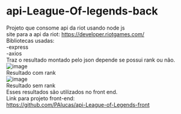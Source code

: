 # api-League-Of-legends-back
Projeto que consome api da riot usando node js</br>
site para a api da riot: https://developer.riotgames.com/</br>
Bibliotecas usadas:</br>
-express</br>
-axios</br>
Traz o resultado montado pelo json depende se possui rank ou não.</br>
![image](https://user-images.githubusercontent.com/44738000/153109298-5b9f0ed3-596c-40b1-ba16-193dbb213990.png)</br>
Resultado com rank</br>
![image](https://user-images.githubusercontent.com/44738000/153109404-b5e8ef80-6ea8-4050-8236-5e31b17ef94c.png)</br>
Resultado sem rank</br>
Esses resultados são utilizados no front end.</br>
Link para projeto front-end:</br>
https://github.com/PAlucas/api-League-of-Legends-front
